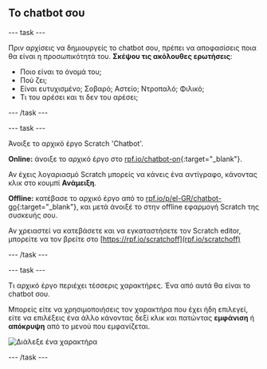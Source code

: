 ## Το chatbot σου

--- task ---

Πριν αρχίσεις να δημιουργείς το chatbot σου, πρέπει να αποφασίσεις ποια θα είναι η προσωπικότητά του. **Σκέψου τις ακόλουθες ερωτήσεις**:

+ Ποιο είναι το όνομά του;
+ Πού ζει;
+ Είναι ευτυχισμένο; Σοβαρό; Αστείο; Ντροπαλό; Φιλικό;
+ Τι του αρέσει και τι δεν του αρέσει;

--- /task ---

--- task ---

Άνοιξε το αρχικό έργο Scratch 'Chatbot'.

**Online:** άνοιξε το αρχικό έργο στο [rpf.io/chatbot-on](https://rpf.io/chatbot-on){:target="_blank"}.

Αν έχεις λογαριασμό Scratch μπορείς να κάνεις ένα αντίγραφο, κάνοντας κλικ στο κουμπί **Ανάμειξη**.

**Offline:** κατέβασε το αρχικό έργο από το [rpf.io/p/el-GR/chatbot-go](https://rpf.io/p/el-GR/chatbot-go){:target="_blank"}, και μετά άνοιξέ το στην offline εφαρμογή Scratch της συσκευής σου.

Αν χρειαστεί να κατεβάσετε και να εγκαταστήσετε τον Scratch editor, μπορείτε να τον βρείτε στο [https://rpf.io/scratchoff](rpf.io/scratchoff)

--- /task ---

--- task ---

Τι αρχικό έργο περιέχει τέσσερις χαρακτήρες. Ένα από αυτά θα είναι το chatbot σου.

Μπορείς είτε να χρησιμοποιήσεις τον χαρακτήρα που έχει ήδη επιλεγεί, είτε να επιλέξεις ένα άλλο κάνοντας δεξί κλικ και πατώντας **εμφάνιση** ή **απόκρυψη** από το μενού που εμφανίζεται.

![Διάλεξε ένα χαρακτήρα](images/chatbot-characters.png)

--- /task ---
